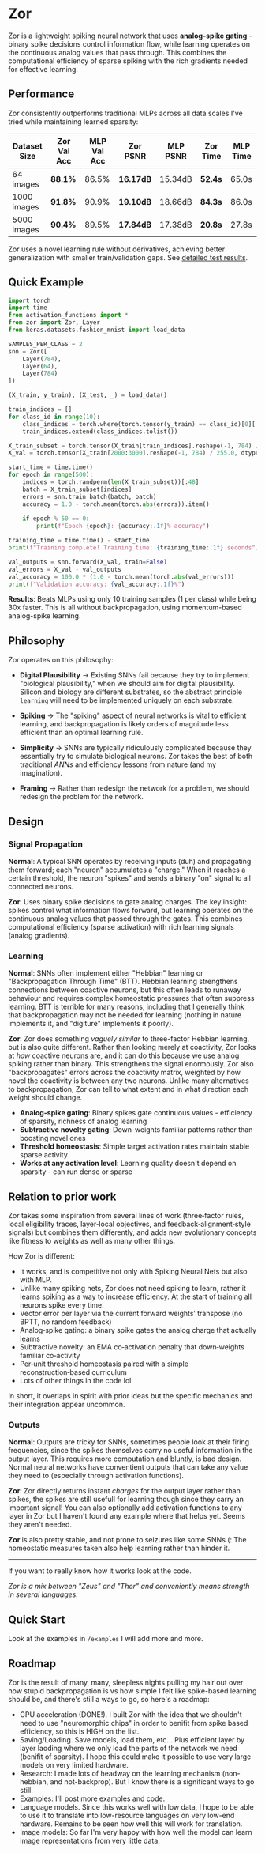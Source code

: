 # Zor

Zor is a lightweight spiking neural network that uses **analog-spike gating** - binary spike decisions control information flow, while learning operates on the continuous analog values that pass through. This combines the computational efficiency of sparse spiking with the rich gradients needed for effective learning.


## Performance

Zor consistently outperforms traditional MLPs across all data scales I've tried while maintaining learned sparsity:

| Dataset Size | Zor Val Acc | MLP Val Acc | Zor PSNR | MLP PSNR | Zor Time | MLP Time |
|--------------|-------------|-------------|----------|----------|----------|----------|
| 64 images    | **88.1%**   | 86.5%       | **16.17dB** | 15.34dB | **52.4s** | 65.0s |
| 1000 images  | **91.8%**   | 90.9%       | **19.10dB** | 18.66dB | **84.3s** | 86.0s |
| 5000 images  | **90.4%**   | 89.5%       | **17.84dB** | 17.38dB | **20.8s** | 27.8s |

Zor uses a novel learning rule without derivatives, achieving better generalization with smaller train/validation gaps. See [detailed test results](examples/readme.md).

## Quick Example

```python
import torch
import time
from activation_functions import *
from zor import Zor, Layer
from keras.datasets.fashion_mnist import load_data

SAMPLES_PER_CLASS = 2
snn = Zor([
    Layer(784),
    Layer(64), 
    Layer(784)
])

(X_train, y_train), (X_test, _) = load_data()

train_indices = []
for class_id in range(10):
    class_indices = torch.where(torch.tensor(y_train) == class_id)[0][:SAMPLES_PER_CLASS]
    train_indices.extend(class_indices.tolist())

X_train_subset = torch.tensor(X_train[train_indices].reshape(-1, 784) / 255.0, dtype=torch.float32)
X_val = torch.tensor(X_train[2000:3000].reshape(-1, 784) / 255.0, dtype=torch.float32)

start_time = time.time()
for epoch in range(500):
    indices = torch.randperm(len(X_train_subset))[:48]
    batch = X_train_subset[indices]
    errors = snn.train_batch(batch, batch)
    accuracy = 1.0 - torch.mean(torch.abs(errors)).item()
    
    if epoch % 50 == 0:
        print(f"Epoch {epoch}: {accuracy:.1f}% accuracy")

training_time = time.time() - start_time
print(f"Training complete! Training time: {training_time:.1f} seconds")

val_outputs = snn.forward(X_val, train=False)
val_errors = X_val - val_outputs
val_accuracy = 100.0 * (1.0 - torch.mean(torch.abs(val_errors)))
print(f"Validation accuracy: {val_accuracy:.1f}%")
```

**Results**: Beats MLPs using only 10 training samples (1 per class) while being 30x faster. This is all without backpropagation, using momentum-based analog-spike learning.

## Philosophy

Zor operates on this philosophy:

- **Digital Plausibility** -> Existing SNNs fail because they try to implement "biological plausibility," when we should aim for digital plausibility. Silicon and biology are different substrates, so the abstract principle `learning` will need to be implemented uniquely on each substrate.

- **Spiking** -> The "spiking" aspect of neural networks is vital to efficient learning, and backpropagation is likely orders of magnitude less efficient than an optimal learning rule.

- **Simplicity** -> SNNs are typically ridiculously complicated because they essentially try to simulate biological neurons. Zor takes the best of both traditional *ANNs* and efficiency lessons from nature (and my imagination).

- **Framing** -> Rather than redesign the network for a problem, we should redesign the problem for the network.

## Design

### Signal Propagation

**Normal**: A typical SNN operates by receiving inputs (duh) and propagating them forward; each "neuron" accumulates a "charge." When it reaches a certain threshold, the neuron "spikes" and sends a binary "on" signal to all connected neurons.

**Zor**: Uses binary spike decisions to gate analog charges. The key insight: spikes control what information flows forward, but learning operates on the continuous analog values that passed through the gates. This combines computational efficiency (sparse activation) with rich learning signals (analog gradients).

### Learning

**Normal**: SNNs often implement either "Hebbian" learning or "Backpropagation Through Time" (BTT). Hebbian learning strengthens connections between coactive neurons, but this often leads to runaway behaviour and requires complex homeostatic pressures that often suppress learning. BTT is terrible for many reasons, including that I generally think that backpropagation may not be needed for learning (nothing in nature implements it, and "digiture" implements it poorly).

**Zor**: Zor does something *vaguely similar* to three-factor Hebbian learning, but is also quite different. Rather than looking merely at coactivity, Zor looks at *how* coactive neurons are, and it can do this because we use analog spiking rather than binary. This strengthens the signal enormously. Zor also "backpropagates" errors across the coactivity matrix, weighted by how novel the coactivity is between any two neurons. Unlike many alternatives to backpropagation, Zor can tell to what extent and in what direction each weight should change.


- **Analog-spike gating**: Binary spikes gate continuous values - efficiency of sparsity, richness of analog learning
- **Subtractive novelty gating**: Down-weights familiar patterns rather than boosting novel ones
- **Threshold homeostasis**: Simple target activation rates maintain stable sparse activity
- **Works at any activation level**: Learning quality doesn't depend on sparsity - can run dense or sparse

## Relation to prior work

Zor takes some inspiration from several lines of work (three‑factor rules, local eligibility traces, layer‑local objectives, and feedback‑alignment‑style signals) but combines them differently, and adds new evolutionary concepts like fitness to weights as well as many other things. 

How Zor is different:

- It works, and is competitive not only with Spiking Neural Nets but also with MLP.
- Unlike many spiking nets, Zor does not need spiking to learn, rather it learns spiking as a way to increase efficiency. At the start of training all neurons spike every time.
- Vector error per layer via the current forward weights’ transpose (no BPTT, no random feedback)
- Analog‑spike gating: a binary spike gates the analog charge that actually learns
- Subtractive novelty: an EMA co‑activation penalty that down‑weights familiar co‑activity
- Per‑unit threshold homeostasis paired with a simple reconstruction‑based curriculum
- Lots of other things in the code lol.

In short, it overlaps in spirit with prior ideas but the specific mechanics and their integration appear uncommon.

### Outputs

**Normal**: Outputs are tricky for SNNs, sometimes people look at their firing frequencies, since the spikes themselves carry no useful information in the output layer. This requires more computation and bluntly, is bad design. Normal neural networks have conventient outputs that can take any value they need to (especially through activation functions).

**Zor**: Zor directly returns instant *charges* for the output layer rather than spikes, the spikes are still usefull for learning though since they carry an important signal! You can also optionally add activation functions to any layer in Zor but I haven't found any example where that helps yet. Seems they aren't needed.

**Zor** is also pretty stable, and not prone to seizures like some SNNs (: The homeostatic measures taken also help learning rather than hinder it.

---

If you want to really know how it works look at the code.

*Zor is a mix between "Zeus" and "Thor" and conveniently means strength in several languages.*

## Quick Start

Look at the examples in `/examples` I will add more and more.

## Roadmap
Zor is the result of many, many, sleepless nights pulling my hair out over how stupid backpropagation is vs how simple I felt like spike-based learning should be, and there's still a ways to go, so here's a roadmap:

- GPU acceleration (DONE!). I built Zor with the idea that we shouldn't need to use "neuromorphic chips" in order to benifit from spike based efficiency, so this is HIGH on the list.
- Saving/Loading. Save models, load them, etc... Plus efficient layer by layer laoding where we only load the parts of the network we need (benifit of sparsity). I hope this could make it possible to use very large models on very limited hardware.
- Research: I made lots of headway on the learning mechanism (non-hebbian, and not-backprop). But I know there is a significant ways to go still.
- Examples: I'll post more examples and code.
- Language models. Since this works well with low data, I hope to be able to use it to translate into low-resource languages on very low-end hardware. Remains to be seen how well this will work for translation.
- Image models: So far I'm very happy with how well the model can learn image representations from very little data.